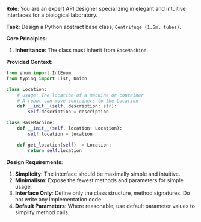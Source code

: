 **Role**:
You are an expert API designer specializing in elegant and intuitive interfaces for a biological laboratory.

**Task**:
Design a Python abstract base class, `Centrifuge (1.5ml tubes)`.

**Core Principles**:

1.  **Inheritance**: The class must inherit from `BaseMachine`.

**Provided Context**:

```python
from enum import IntEnum
from typing import List, Union

class Location:
    # Usage: The location of a machine or container
    # A robot can move containers to the Location
    def __init__(self, description: str):
        self.description = description

class BaseMachine:
    def __init__(self, location: Location):
        self.location = location

    def get_location(self) -> Location:
        return self.location
```

**Design Requirements**:

1.  **Simplicity**: The interface should be maximally simple and intuitive.
2.  **Minimalism**: Expose the fewest methods and parameters for simple usage.
3.  **Interface Only**: Define only the class structure, method signatures. Do not write any implementation code.
4.  **Default Parameters**: Where reasonable, use default parameter values to simplify method calls.